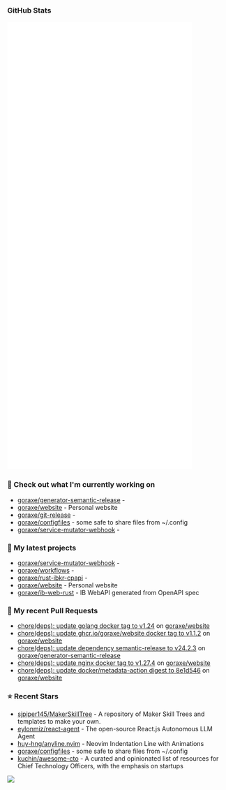 
### GitHub Stats

<p align="left"><img src="https://raw.githubusercontent.com/goraxe/goraxe/main/github-metrics.svg" /></p>

### 👷 Check out what I'm currently working on

- [goraxe/generator-semantic-release](https://github.com/goraxe/generator-semantic-release) - 
- [goraxe/website](https://github.com/goraxe/website) - Personal website
- [goraxe/git-release](https://github.com/goraxe/git-release) - 
- [goraxe/configfiles](https://github.com/goraxe/configfiles) - some safe to share files from ~/.config 
- [goraxe/service-mutator-webhook](https://github.com/goraxe/service-mutator-webhook) - 
### 🌱 My latest projects

- [goraxe/service-mutator-webhook](https://github.com/goraxe/service-mutator-webhook) - 
- [goraxe/workflows](https://github.com/goraxe/workflows) - 
- [goraxe/rust-ibkr-cpapi](https://github.com/goraxe/rust-ibkr-cpapi) - 
- [goraxe/website](https://github.com/goraxe/website) - Personal website
- [goraxe/ib-web-rust](https://github.com/goraxe/ib-web-rust) - IB WebAPI generated from OpenAPI spec
### 🔨 My recent Pull Requests

- [chore(deps): update golang docker tag to v1.24](https://github.com/goraxe/website/pull/10) on [goraxe/website](https://github.com/goraxe/website)
- [chore(deps): update ghcr.io/goraxe/website docker tag to v1.1.2](https://github.com/goraxe/website/pull/9) on [goraxe/website](https://github.com/goraxe/website)
- [chore(deps): update dependency semantic-release to v24.2.3](https://github.com/goraxe/generator-semantic-release/pull/190) on [goraxe/generator-semantic-release](https://github.com/goraxe/generator-semantic-release)
- [chore(deps): update nginx docker tag to v1.27.4](https://github.com/goraxe/website/pull/8) on [goraxe/website](https://github.com/goraxe/website)
- [chore(deps): update docker/metadata-action digest to 8e1d546](https://github.com/goraxe/website/pull/7) on [goraxe/website](https://github.com/goraxe/website)
### ⭐ Recent Stars

- [sjpiper145/MakerSkillTree](https://github.com/sjpiper145/MakerSkillTree) - A repository of Maker Skill Trees and templates to make your own.  
- [eylonmiz/react-agent](https://github.com/eylonmiz/react-agent) - The open-source React.js Autonomous LLM Agent
- [huy-hng/anyline.nvim](https://github.com/huy-hng/anyline.nvim) - Neovim Indentation Line with Animations
- [goraxe/configfiles](https://github.com/goraxe/configfiles) - some safe to share files from ~/.config 
- [kuchin/awesome-cto](https://github.com/kuchin/awesome-cto) - A curated and opinionated list of resources for Chief Technology Officers, with the emphasis on startups

![](https://komarev.com/ghpvc/?username=goraxe)
